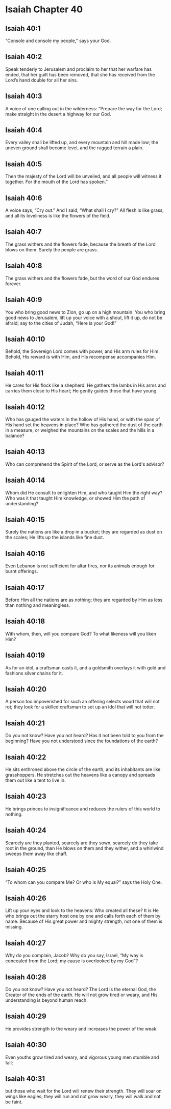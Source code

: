 # Isaiah Chapter 40

## Isaiah 40:1

“Console and console my people,” says your God.

## Isaiah 40:2

Speak tenderly to Jerusalem and proclaim to her that her warfare has ended, that her guilt has been removed, that she has received from the Lord’s hand double for all her sins.

## Isaiah 40:3

A voice of one calling out in the wilderness: “Prepare the way for the Lord; make straight in the desert a highway for our God.

## Isaiah 40:4

Every valley shall be lifted up, and every mountain and hill made low; the uneven ground shall become level, and the rugged terrain a plain.

## Isaiah 40:5

Then the majesty of the Lord will be unveiled, and all people will witness it together. For the mouth of the Lord has spoken.”

## Isaiah 40:6

A voice says, “Cry out.” And I said, “What shall I cry?” All flesh is like grass, and all its loveliness is like the flowers of the field.

## Isaiah 40:7

The grass withers and the flowers fade, because the breath of the Lord blows on them. Surely the people are grass.

## Isaiah 40:8

The grass withers and the flowers fade, but the word of our God endures forever.

## Isaiah 40:9

You who bring good news to Zion, go up on a high mountain. You who bring good news to Jerusalem, lift up your voice with a shout, lift it up, do not be afraid; say to the cities of Judah, “Here is your God!”

## Isaiah 40:10

Behold, the Sovereign Lord comes with power, and His arm rules for Him. Behold, His reward is with Him, and His recompense accompanies Him.

## Isaiah 40:11

He cares for His flock like a shepherd: He gathers the lambs in His arms and carries them close to His heart; He gently guides those that have young.

## Isaiah 40:12

Who has gauged the waters in the hollow of His hand, or with the span of His hand set the heavens in place? Who has gathered the dust of the earth in a measure, or weighed the mountains on the scales and the hills in a balance?

## Isaiah 40:13

Who can comprehend the Spirit of the Lord, or serve as the Lord's advisor?

## Isaiah 40:14

Whom did He consult to enlighten Him, and who taught Him the right way? Who was it that taught Him knowledge, or showed Him the path of understanding?

## Isaiah 40:15

Surely the nations are like a drop in a bucket; they are regarded as dust on the scales; He lifts up the islands like fine dust.

## Isaiah 40:16

Even Lebanon is not sufficient for altar fires, nor its animals enough for burnt offerings.

## Isaiah 40:17

Before Him all the nations are as nothing; they are regarded by Him as less than nothing and meaningless.

## Isaiah 40:18

With whom, then, will you compare God? To what likeness will you liken Him?

## Isaiah 40:19

As for an idol, a craftsman casts it, and a goldsmith overlays it with gold and fashions silver chains for it.

## Isaiah 40:20

A person too impoverished for such an offering selects wood that will not rot; they look for a skilled craftsman to set up an idol that will not totter.

## Isaiah 40:21

Do you not know? Have you not heard? Has it not been told to you from the beginning? Have you not understood since the foundations of the earth?

## Isaiah 40:22

He sits enthroned above the circle of the earth, and its inhabitants are like grasshoppers. He stretches out the heavens like a canopy and spreads them out like a tent to live in.

## Isaiah 40:23

He brings princes to insignificance and reduces the rulers of this world to nothing.

## Isaiah 40:24

Scarcely are they planted, scarcely are they sown, scarcely do they take root in the ground, than He blows on them and they wither, and a whirlwind sweeps them away like chaff.

## Isaiah 40:25

“To whom can you compare Me? Or who is My equal?” says the Holy One.

## Isaiah 40:26

Lift up your eyes and look to the heavens: Who created all these? It is He who brings out the starry host one by one and calls forth each of them by name. Because of His great power and mighty strength, not one of them is missing.

## Isaiah 40:27

Why do you complain, Jacob? Why do you say, Israel, “My way is concealed from the Lord; my cause is overlooked by my God”?

## Isaiah 40:28

Do you not know? Have you not heard? The Lord is the eternal God, the Creator of the ends of the earth. He will not grow tired or weary, and His understanding is beyond human reach.

## Isaiah 40:29

He provides strength to the weary and increases the power of the weak.

## Isaiah 40:30

Even youths grow tired and weary, and vigorous young men stumble and fall;

## Isaiah 40:31

but those who wait for the Lord will renew their strength. They will soar on wings like eagles; they will run and not grow weary, they will walk and not be faint.
